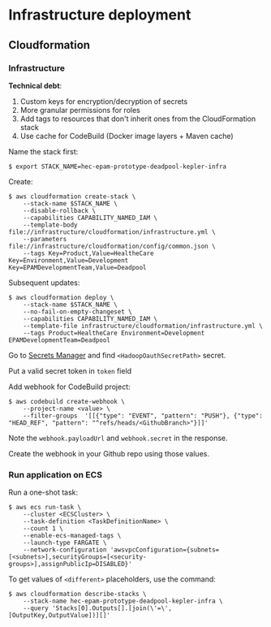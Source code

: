 Infrastructure deployment
=========================

## Cloudformation

### Infrastructure

**Technical debt**:
1. Custom keys for encryption/decryption of secrets
1. More granular permissions for roles
1. Add tags to resources that don't inherit ones from the CloudFormation stack
1. Use cache for CodeBuild (Docker image layers + Maven cache)


Name the stack first:
```shell
$ export STACK_NAME=hec-epam-prototype-deadpool-kepler-infra
```

Create:
```shell
$ aws cloudformation create-stack \
    --stack-name $STACK_NAME \
    --disable-rollback \
    --capabilities CAPABILITY_NAMED_IAM \
    --template-body file://infrastructure/cloudformation/infrastructure.yml \
    --parameters file://infrastructure/cloudformation/config/common.json \
    --tags Key=Product,Value=HealtheCare Key=Environment,Value=Development Key=EPAMDevelopmentTeam,Value=Deadpool
```

Subsequent updates:
```shell
$ aws cloudformation deploy \
    --stack-name $STACK_NAME \
    --no-fail-on-empty-changeset \
    --capabilities CAPABILITY_NAMED_IAM \
    --template-file infrastructure/cloudformation/infrastructure.yml \
    --tags Product=HealtheCare Environment=Development EPAMDevelopmentTeam=Deadpool
```

Go to [Secrets Manager](https://us-west-2.console.aws.amazon.com/secretsmanager/home?region=us-west-2#/listSecrets)
and find `<HadoopOauthSecretPath>` secret.

Put a valid secret token in `token` field

Add webhook for CodeBuild project:
```shell
$ aws codebuild create-webhook \
    --project-name <value> \
    --filter-groups  '[[{"type": "EVENT", "pattern": "PUSH"}, {"type": "HEAD_REF", "pattern": "^refs/heads/<GithubBranch>"}]]'
```
Note the `webhook.payloadUrl` and `webhook.secret` in the response.

Create the webhook in your Github repo using those values.


### Run application on ECS

Run a one-shot task:
```shell
$ aws ecs run-task \
    --cluster <ECSCluster> \
    --task-definition <TaskDefinitionName> \
    --count 1 \
    --enable-ecs-managed-tags \
    --launch-type FARGATE \
    --network-configuration 'awsvpcConfiguration={subnets=[<subnets>],securityGroups=[<security-groups>],assignPublicIp=DISABLED}'
```

To get values of `<different>` placeholders, use the command:
```shell
$ aws cloudformation describe-stacks \
    --stack-name hec-epam-prototype-deadpool-kepler-infra \
    --query 'Stacks[0].Outputs[].[join(\'=\', [OutputKey,OutputValue])][]'
```

